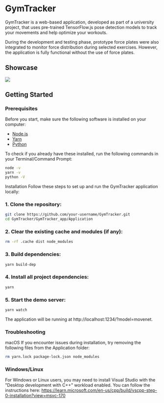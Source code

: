 # GymTracker

GymTracker is a web-based application, developed as part of a university project, that uses pre-trained TensorFlow.js pose detection models to track your movements and help optimize your workouts.

During the development and testing phase, prototype force plates were also integrated to monitor force distribution during selected exercises. However, the application is fully functional without the use of force plates.

## Showcase
![](https://github.com/Marcus-Gustafsson/GymTracker/blob/master/Photos_XE12nkBTzK.gif)

## Getting Started

### Prerequisites
Before you start, make sure the following software is installed on your computer:
- [Node.js](https://nodejs.org/en/download)
- [Yarn](https://classic.yarnpkg.com/lang/en/docs/install/#mac-stable)
- [Python](https://www.python.org/downloads/)

To check if you already have these installed, run the following commands in your Terminal/Command Prompt:
```bash
node -v
yarn -v
python -V
```

Installation
Follow these steps to set up and run the GymTracker application locally:

### 1. Clone the repository:

```bash
git clone https://github.com/your-username/GymTracker.git
cd GymTracker/GymTracker_app/Application
```

### 2. Clear the existing cache and modules (if any):
```bash
rm -rf .cache dist node_modules
```

### 3. Build dependencies:
```bash
yarn build-dep
```

### 4. Install all project dependencies:
```bash
yarn
```

### 5. Start the demo server:
```bash
yarn watch
```

The application will be running at http://localhost:1234/?model=movenet.

### Troubleshooting
macOS
If you encounter issues during installation, try removing the following files from the Application folder:

```bash
rm yarn.lock package-lock.json node_modules
```

### Windows/Linux
For Windows or Linux users, you may need to install Visual Studio with the "Desktop development with C++" workload enabled. 
You can follow the instructions here: https://learn.microsoft.com/en-us/cpp/build/vscpp-step-0-installation?view=msvc-170

